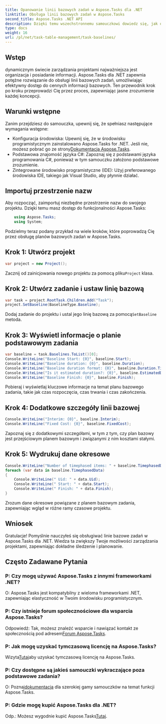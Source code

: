 ```yaml
---
title: Opanowanie linii bazowych zadań w Aspose.Tasks dla .NET
linktitle: Obsługa linii bazowych zadań w Aspose.Tasks
second_title: Aspose.Tasks .NET API
description: Dzięki temu wszechstronnemu samouczkowi dowiedz się, jak obsługiwać plany bazowe zadań w Aspose.Tasks dla .NET. Popraw swoje umiejętności zarządzania projektami już dziś!
type: docs
weight: 16
url: /pl/net/task-table-management/task-baselines/
---
```

## Wstęp
dynamicznym świecie zarządzania projektami najważniejsza jest organizacja i posiadanie informacji. Aspose.Tasks dla .NET zapewnia potężne rozwiązanie do obsługi linii bazowych zadań, umożliwiając efektywny dostęp do cennych informacji bazowych. Ten przewodnik krok po kroku przeprowadzi Cię przez proces, zapewniając jasne zrozumienie każdej koncepcji.
## Warunki wstępne
Zanim przejdziesz do samouczka, upewnij się, że spełniasz następujące wymagania wstępne:
-  Konfiguracja środowiska: Upewnij się, że w środowisku programistycznym zainstalowano Aspose.Tasks for .NET. Jeśli nie, możesz pobrać go ze strony[Dokumentacja Aspose.Tasks](https://reference.aspose.com/tasks/net/).
- Podstawowa znajomość języka C#: Zapoznaj się z podstawami języka programowania C#, ponieważ w tym samouczku założono podstawowe zrozumienie.
- Zintegrowane środowisko programistyczne (IDE): Użyj preferowanego środowiska IDE, takiego jak Visual Studio, aby płynnie działać.
## Importuj przestrzenie nazw
Aby rozpocząć, zaimportuj niezbędne przestrzenie nazw do swojego projektu. Dzięki temu masz dostęp do funkcjonalności Aspose.Tasks:
```csharp
    using Aspose.Tasks;
    using System;
```
Podzielmy teraz podany przykład na wiele kroków, które poprowadzą Cię przez obsługę planów bazowych zadań w Aspose.Tasks.
## Krok 1: Utwórz projekt
```csharp
var project = new Project();
```
 Zacznij od zainicjowania nowego projektu za pomocą pliku`Project` klasa.
## Krok 2: Utwórz zadanie i ustaw linię bazową
```csharp
var task = project.RootTask.Children.Add("Task");
project.SetBaseline(BaselineType.Baseline);
```
 Dodaj zadanie do projektu i ustal jego linię bazową za pomocą`SetBaseline` metoda.
## Krok 3: Wyświetl informacje o planie podstawowym zadania
```csharp
var baseline = task.Baselines.ToList()[0];
Console.WriteLine("Baseline Start: {0}", baseline.Start);
Console.WriteLine("Baseline duration: {0}", baseline.Duration);
Console.WriteLine("Baseline duration format: {0}", baseline.Duration.TimeUnit);
Console.WriteLine("Is it estimated duration?: {0}", baseline.EstimatedDuration);
Console.WriteLine("Baseline Finish: {0}", baseline.Finish);
```
Pobieraj i wyświetlaj kluczowe informacje na temat planu bazowego zadania, takie jak czas rozpoczęcia, czas trwania i czas zakończenia.
## Krok 4: Dodatkowe szczegóły linii bazowej
```csharp
Console.WriteLine("Interim: {0}", baseline.Interim);
Console.WriteLine("Fixed Cost: {0}", baseline.FixedCost);
```
Zapoznaj się z dodatkowymi szczegółami, w tym z tym, czy plan bazowy jest przejściowym planem bazowym i związanymi z nim kosztami stałymi.
## Krok 5: Wydrukuj dane okresowe
```csharp
Console.WriteLine("Number of timephased items: " + baseline.TimephasedData.Count);
foreach (var data in baseline.TimephasedData)
{
    Console.WriteLine(" Uid: " + data.Uid);
    Console.WriteLine(" Start: " + data.Start);
    Console.WriteLine(" Finish: " + data.Finish);
}
```
Zrozum dane okresowe powiązane z planem bazowym zadania, zapewniając wgląd w różne ramy czasowe projektu.
## Wniosek
Gratulacje! Pomyślnie nauczyłeś się obsługiwać linie bazowe zadań w Aspose.Tasks dla .NET. Wiedza ta zwiększy Twoje możliwości zarządzania projektami, zapewniając dokładne śledzenie i planowanie.
## Często Zadawane Pytania
### P: Czy mogę używać Aspose.Tasks z innymi frameworkami .NET?
O: Aspose.Tasks jest kompatybilny z wieloma frameworkami .NET, zapewniając elastyczność w Twoim środowisku programistycznym.
### P: Czy istnieje forum społecznościowe dla wsparcia Aspose.Tasks?
 Odpowiedź: Tak, możesz znaleźć wsparcie i nawiązać kontakt ze społecznością pod adresem[Forum Aspose.Tasks](https://forum.aspose.com/c/tasks/15).
### P: Jak mogę uzyskać tymczasową licencję na Aspose.Tasks?
 Wizyta[Tutaj](https://purchase.aspose.com/temporary-license/)aby uzyskać tymczasową licencję na Aspose.Tasks.
### P: Czy dostępne są jakieś samouczki wykraczające poza podstawowe zadania?
 O: Poznaj[dokumentacja](https://reference.aspose.com/tasks/net/) dla szerokiej gamy samouczków na temat funkcji Aspose.Tasks.
### P: Gdzie mogę kupić Aspose.Tasks dla .NET?
 Odp.: Możesz wygodnie kupić Aspose.Tasks[Tutaj](https://purchase.aspose.com/buy).